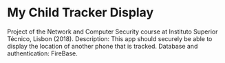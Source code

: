 # My Child Tracker Display

Project of the Network and Computer Security course at Instituto Superior Técnico, Lisbon (2018).
Description: This app should securely be able to display the location of another phone that is tracked.
Database and authentication: FireBase.
